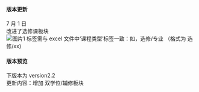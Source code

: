 #### 版本更新
7 月 1 日  
改进了选修课板块  
![图片1](https://user-images.githubusercontent.com/75287415/124061468-76845900-da61-11eb-8993-daccc25f8380.png)
标签需与 excel 文件中‘课程类型’标签一致：如，选修/专业 （格式为 选修/xx)

#### 版本预览
下版本为 version2.2  
更新内容：增加 双学位/辅修板块
